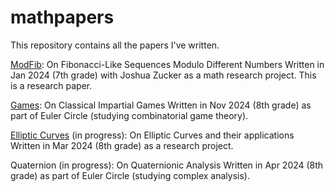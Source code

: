 # mathpapers
This repository contains all the papers I've written.

[ModFib](/modfib.pdf): On Fibonacci-Like Sequences Modulo Different Numbers
Written in Jan 2024 (7th grade) with Joshua Zucker as a math research project. This is a research paper. 

[Games](/games.pdf): On Classical Impartial Games
Written in Nov 2024 (8th grade) as part of Euler Circle (studying combinatorial game theory).

[Elliptic Curves](/elliptic.pdf) (in progress): On Elliptic Curves and their applications
Written in Mar 2024 (8th grade) as a research project. 

Quaternion (in progress): On Quaternionic Analysis
Written in Apr 2024 (8th grade) as part of Euler Circle (studying complex analysis).


